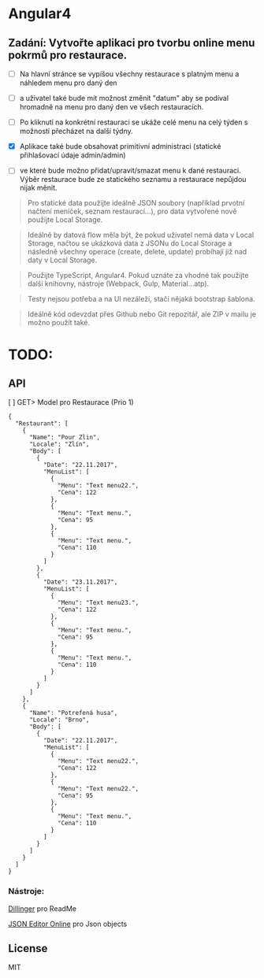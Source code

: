 # Angular4
## Zadání: Vytvořte aplikaci pro tvorbu online menu pokrmů pro restaurace.

- [ ] Na hlavní stránce se vypíšou všechny restaurace s platným menu a náhledem menu pro daný den
- [ ] a uživatel také bude mít možnost změnit "datum" aby se podíval hromadně na menu pro daný den ve všech restauracích.

- [ ] Po kliknutí na konkrétní restauraci se ukáže celé menu na celý týden s možností přecházet na další týdny.

- [x] Aplikace také bude obsahovat primitivní administraci (statické přihlašovací údaje admin/admin)
- [ ] ve které bude možno přidat/upravit/smazat menu k dané restauraci. Výběr restaurace bude ze statického seznamu a restaurace nepůjdou nijak měnit.

>Pro statické data použijte ideálně JSON soubory (například prvotní načtení meníček, seznam restaurací...), pro data vytvořené nově použijte Local Storage. 

>Ideálně by datová flow měla být, že pokud uživatel nemá data v Local Storage, načtou se ukázková data z JSONu do Local Storage a následně všechny operace (create, delete, update) probíhají již nad daty v Local Storage.

>Použijte TypeScript, Angular4. Pokud uznáte za vhodné tak použijte další knihovny, nástroje (Webpack, Gulp, Material...atp).

>Testy nejsou potřeba a na UI nezáleží, stačí nějaká bootstrap šablona.

>Ideálně kód odevzdat přes Github nebo Git repozitář, ale ZIP v mailu je možno použít také.

# TODO:
## API
[ ] GET> Model pro Restaurace (Prio 1)
```
{ 
  "Restaurant": [
    {
      "Name": "Pour Zlin",
      "Locale": "Zlín",
      "Body": [
        {
          "Date": "22.11.2017",
          "MenuList": [
            {
              "Menu": "Text menu22.",
              "Cena": 122
            },
            {
              "Menu": "Text menu.",
              "Cena": 95
            },
            {
              "Menu": "Text menu.",
              "Cena": 110
            }
          ]
        },
        {
          "Date": "23.11.2017",
          "MenuList": [
            {
              "Menu": "Text menu23.",
              "Cena": 122
            },
            {
              "Menu": "Text menu.",
              "Cena": 95
            },
            {
              "Menu": "Text menu.",
              "Cena": 110
            }
          ]
        }
      ]
    },
    {
      "Name": "Potrefená husa",
      "Locale": "Brno",
      "Body": [
        {
          "Date": "22.11.2017",
          "MenuList": [
            {
              "Menu": "Text menu22.",
              "Cena": 122
            },
            {
              "Menu": "Text menu22.",
              "Cena": 95
            },
            {
              "Menu": "Text menu.",
              "Cena": 110
            }
          ]
        }
      ]
    }
  ]
}
```

### Nástroje:
[Dillinger](https://dillinger.io/) pro ReadMe

[JSON Editor Online](http://jsoneditoronline.org/) pro Json objects

License
----

MIT